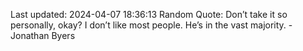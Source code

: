 Last updated: 2024-04-07 18:36:13
Random Quote: Don’t take it so personally, okay? I don’t like most people. He’s in the vast majority. - Jonathan Byers